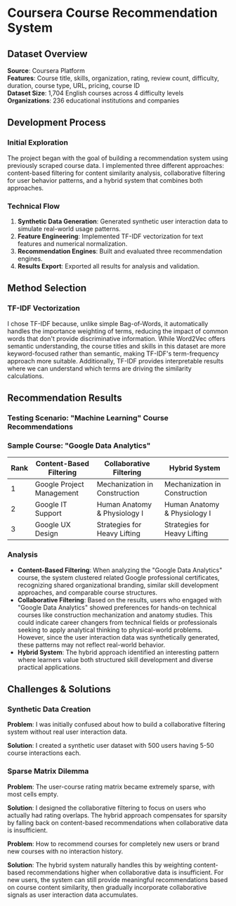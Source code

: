 # Coursera Course Recommendation System

## Dataset Overview

**Source**: Coursera Platform  
**Features**: Course title, skills, organization, rating, review count, difficulty, duration, course type, URL, pricing, course ID  
**Dataset Size**: 1,704 English courses across 4 difficulty levels
**Organizations**: 236 educational institutions and companies

## Development Process

### Initial Exploration

The project began with the goal of building a recommendation system using previously scraped course data. I implemented three different approaches: content-based filtering for content similarity analysis, collaborative filtering for user behavior patterns, and a hybrid system that combines both approaches.

### Technical Flow

1. **Synthetic Data Generation**: Generated synthetic user interaction data to simulate real-world usage patterns.
2. **Feature Engineering**: Implemented TF-IDF vectorization for text features and numerical normalization.
3. **Recommendation Engines**: Built and evaluated three recommendation engines.
4. **Results Export**: Exported all results for analysis and validation.

## Method Selection

### TF-IDF Vectorization

I chose TF-IDF because, unlike simple Bag-of-Words, it automatically handles the importance weighting of terms, reducing the impact of common words that don't provide discriminative information. While Word2Vec offers semantic understanding, the course titles and skills in this dataset are more keyword-focused rather than semantic, making TF-IDF's term-frequency approach more suitable. Additionally, TF-IDF provides interpretable results where we can understand which terms are driving the similarity calculations.

## Recommendation Results

### Testing Scenario: "Machine Learning" Course Recommendations

### Sample Course: "Google Data Analytics"

| Rank | Content-Based Filtering | Collaborative Filtering | Hybrid System |
|------|-------------------------|------------------------|---------------|
| 1 | Google Project Management | Mechanization in Construction | Mechanization in Construction |
| 2 | Google IT Support | Human Anatomy & Physiology I | Human Anatomy & Physiology I |
| 3 | Google UX Design | Strategies for Heavy Lifting | Strategies for Heavy Lifting |

### Analysis

- **Content-Based Filtering**: When analyzing the "Google Data Analytics" course, the system clustered related Google professional certificates, recognizing shared organizational branding, similar skill development approaches, and comparable course structures.
- **Collaborative Filtering**: Based on the results, users who engaged with "Google Data Analytics" showed preferences for hands-on technical courses like construction mechanization and anatomy studies. This could indicate career changers from technical fields or professionals seeking to apply analytical thinking to physical-world problems. However, since the user interaction data was synthetically generated, these patterns may not reflect real-world behavior.
- **Hybrid System**: The hybrid approach identified an interesting pattern where learners value both structured skill development and diverse practical applications.

## Challenges & Solutions

### Synthetic Data Creation

**Problem**: I was initially confused about how to build a collaborative filtering system without real user interaction data.

**Solution**: I created a synthetic user dataset with 500 users having 5-50 course interactions each.

### Sparse Matrix Dilemma

**Problem**: The user-course rating matrix became extremely sparse, with most cells empty.

**Solution**: I designed the collaborative filtering to focus on users who actually had rating overlaps. The hybrid approach compensates for sparsity by falling back on content-based recommendations when collaborative data is insufficient.

**Problem**: How to recommend courses for completely new users or brand new courses with no interaction history.

**Solution**: The hybrid system naturally handles this by weighting content-based recommendations higher when collaborative data is insufficient. For new users, the system can still provide meaningful recommendations based on course content similarity, then gradually incorporate collaborative signals as user interaction data accumulates.
